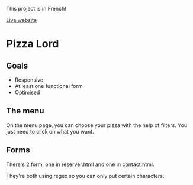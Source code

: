 This project is in French!

[Live website](https://pizza-lord.vercel.app/)

# Pizza Lord

## Goals

- Responsive
- At least one functional form
- Optimised

## The menu

On the menu page, you can choose your pizza with the help of filters. You just need to click on what you want.

## Forms

There's 2 form, one in reserver.html and one in contact.html.

They're both using regex so you can only put certain characters.
